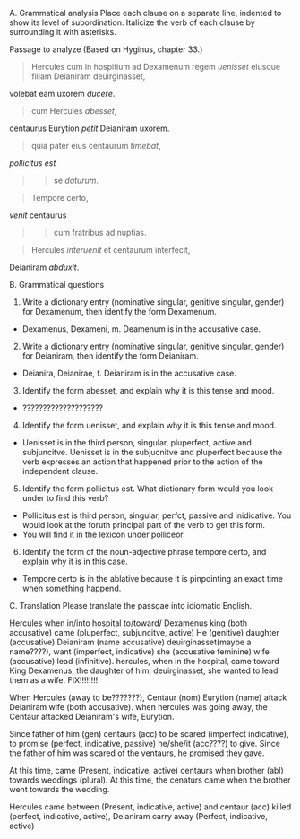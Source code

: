 A. Grammatical analysis
Place each clause on a separate line, indented to show its level of subordination. 
Italicize the verb of each clause by surrounding it with asterisks. 

Passage to analyze
(Based on Hyginus, chapter 33.)

>Hercules cum in hospitium ad Dexamenum regem *uenisset* eiusque filiam Deianiram deuirginasset, 

volebat eam uxorem *ducere*. 


>cum Hercules *abesset*,

centaurus Eurytion *petit* Deianiram uxorem.


>quia pater eius centaurum *timebat*, 

*pollicitus est* 

>>se *daturum*.


>Tempore certo, 

*venit* centaurus 

>>cum fratribus ad nuptias.


>Hercules *interuenit* et centaurum interfecit, 

Deianiram *abduxit*.



B. Grammatical questions
1. Write a dictionary entry (nominative singular, genitive singular, gender) for Dexamenum, then identify the form Dexamenum.
  - Dexamenus, Dexameni, m. Deamenum is in the accusative case.
2. Write a dictionary entry (nominative singular, genitive singular, gender) for Deianiram, then identify the form Deianiram.
  - Deianira, Deianirae, f. Deianiram is in the accusative case.
3. Identify the form abesset, and explain why it is this tense and mood.
  - ????????????????????
4. Identify the form uenisset, and explain why it is this tense and mood.
  - Uenisset is in the third person, singular, pluperfect, active and subjuncitve. Uenisset is in the subjucnitve and pluperfect because the verb expresses an action that happened prior to the action of the independent clause. 
5. Identify the form pollicitus est. What dictionary form would you look under to find this verb?
  - Pollicitus est is third person, singular, perfct, passive and inidicative. You would look at the foruth principal part of the verb to get this form.
  - You will find it in the lexicon under polliceor.
6. Identify the form of the noun-adjective phrase tempore certo, and explain why it is in this case.
  - Tempore certo is in the ablative because it is pinpointing an exact time when something happend.


C. Translation
Please translate the passgae into idiomatic English.

Hercules when in/into hospital to/toward/ Dexamenus king (both accusative) came (pluperfect, subjuncitve, active) He (genitive) daughter (accusative) Deianiram (name accusative) deuirginasset(maybe a name????), want (imperfect, indicative) she (accusative feminine) wife (accusative) lead (infinitive).
hercules, when in the hospital, came toward King Dexamenus, the daughter of him, deuirginasset, she wanted to lead them as a wife.
FIX!!!!!!!!

When Hercules (away to be???????), Centaur (nom) Eurytion (name) attack Deianiram wife (both accusative).
when hercules was going away, the Centaur attacked Deianiram's wife, Eurytion.


Since father of him (gen) centaurs (acc) to be scared (imperfect indicative), to promise (perfect, indicative, passive) he/she/it (acc????) to give.
Since the father of him was scared of the ventaurs, he promised they gave.

At this time, came (Present, indicative, active) centaurs when brother (abl) towards weddings (plural).
At this time, the cenaturs came when the brother went towards the wedding.

Hercules came between (Present, indicative, active) and centaur (acc) killed (perfect, indicative, active), Deianiram carry away (Perfect, indicative, active)

